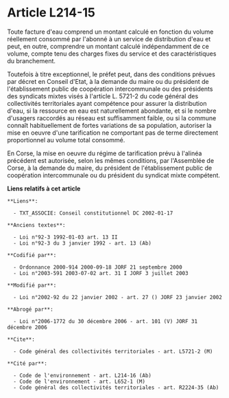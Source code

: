 # Article L214-15

Toute facture d'eau comprend un montant calculé en fonction du volume réellement consommé par l'abonné à un service de
distribution d'eau et peut, en outre, comprendre un montant calculé indépendamment de ce volume, compte tenu des charges
fixes du service et des caractéristiques du branchement.

Toutefois à titre exceptionnel, le préfet peut, dans des conditions prévues par décret en Conseil d'Etat, à la demande du
maire ou du président de l'établissement public de coopération intercommunale ou des présidents des syndicats mixtes visés à
l'article L. 5721-2 du code général des collectivités territoriales ayant compétence pour assurer la distribution d'eau, si
la ressource en eau est naturellement abondante, et si le nombre d'usagers raccordés au réseau est suffisamment faible, ou si
la commune connaît habituellement de fortes variations de sa population, autoriser la mise en oeuvre d'une tarification ne
comportant pas de terme directement proportionnel au volume total consommé.

En Corse, la mise en oeuvre du régime de tarification prévu à l'alinéa précédent est autorisée, selon les mêmes conditions,
par l'Assemblée de Corse, à la demande du maire, du président de l'établissement public de coopération intercommunale ou du
président du syndicat mixte compétent.

**Liens relatifs à cet article**

	**Liens**:

	  - TXT_ASSOCIE: Conseil constitutionnel DC 2002-01-17

	**Anciens textes**:

	  - Loi n°92-3 1992-01-03 art. 13 II
	  - Loi n°92-3 du 3 janvier 1992 - art. 13 (Ab)

	**Codifié par**:

	  - Ordonnance 2000-914 2000-09-18 JORF 21 septembre 2000
	  - Loi n°2003-591 2003-07-02 art. 31 I JORF 3 juillet 2003

	**Modifié par**:

	  - Loi n°2002-92 du 22 janvier 2002 - art. 27 () JORF 23 janvier 2002

	**Abrogé par**:

	  - Loi n°2006-1772 du 30 décembre 2006 - art. 101 (V) JORF 31 décembre 2006

	**Cite**:

	  - Code général des collectivités territoriales - art. L5721-2 (M)

	**Cité par**:

	  - Code de l'environnement - art. L214-16 (Ab)
	  - Code de l'environnement - art. L652-1 (M)
	  - Code général des collectivités territoriales - art. R2224-35 (Ab)
